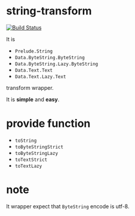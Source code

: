 # string-transform

[![Build Status](https://travis-ci.org/ncaq/string-transform.svg?branch=master)](https://travis-ci.org/ncaq/string-transform)

It is

* `Prelude.String`
* `Data.ByteString.ByteString`
* `Data.ByteString.Lazy.ByteString`
* `Data.Text.Text`
* `Data.Text.Lazy.Text`

transform wrapper.

It is **simple** and **easy**.

# provide function

* `toString`
* `toByteStringStrict`
* `toByteStringLazy`
* `toTextStrict`
* `toTextLazy`

# note

It wrapper expect that `ByteString` encode is utf-8.
